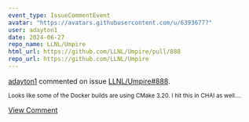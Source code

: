 ```yaml
---
event_type: IssueCommentEvent
avatar: "https://avatars.githubusercontent.com/u/6393677?"
user: adayton1
date: 2024-06-27
repo_name: LLNL/Umpire
html_url: https://github.com/LLNL/Umpire/pull/888
repo_url: https://github.com/LLNL/Umpire
---
```


<a href='https://github.com/adayton1' target='_blank'>adayton1</a> commented on issue <a href='https://github.com/LLNL/Umpire/pull/888' target='_blank'>LLNL/Umpire#888</a>.

<small>Looks like some of the Docker builds are using CMake 3.20. I hit this in CHAI as well....</small>

<a href='https://github.com/LLNL/Umpire/pull/888' target='_blank'>View Comment</a>
